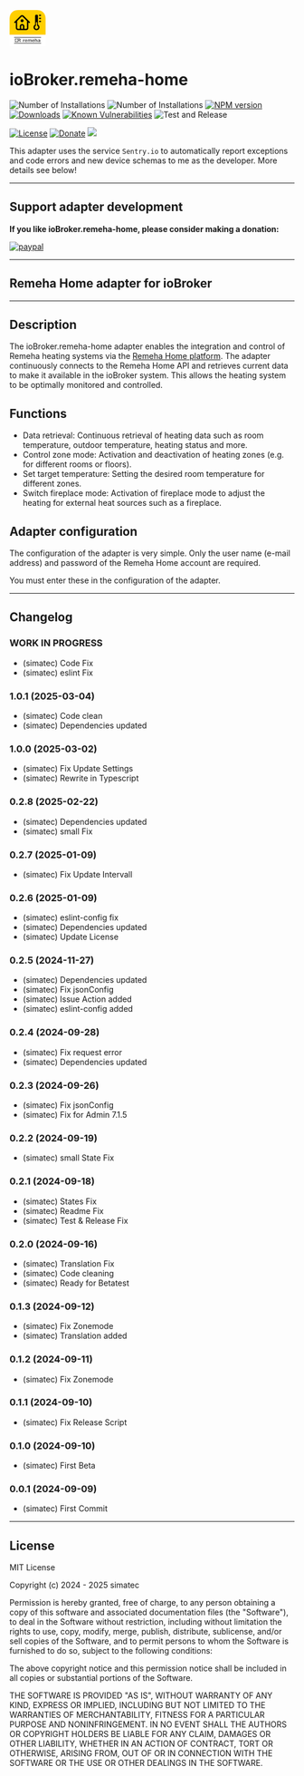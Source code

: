 ![Logo](admin/remeha-home.png)

# ioBroker.remeha-home

![Number of Installations](http://iobroker.live/badges/remeha-home-installed.svg)
![Number of Installations](http://iobroker.live/badges/remeha-home-stable.svg)
[![NPM version](http://img.shields.io/npm/v/iobroker.remeha-home.svg)](https://www.npmjs.com/package/iobroker.remeha-home)
[![Downloads](https://img.shields.io/npm/dm/iobroker.remeha-home.svg)](https://www.npmjs.com/package/iobroker.remeha-home)
[![Known Vulnerabilities](https://snyk.io/test/github/simatec/ioBroker.remeha-home/badge.svg)](https://snyk.io/test/github/simatec/ioBroker.remeha-home)
![Test and Release](https://github.com/simatec/ioBroker.remeha-home/workflows/Test%20and%20Release/badge.svg)

[![License](https://img.shields.io/github/license/simatec/ioBroker.remeha-home?style=flat)](https://github.com/simatec/ioBroker.remeha-home/blob/master/LICENSE)
[![Donate](https://img.shields.io/badge/paypal-donate%20|%20spenden-blue.svg)](https://paypal.me/mk1676)
[![](https://img.shields.io/static/v1?label=Sponsor&message=%E2%9D%A4&logo=GitHub&color=%23fe8e86)](https://github.com/sponsors/simatec)

This adapter uses the service `Sentry.io` to automatically report exceptions and code errors and new device schemas to me as the developer. More details see below!

---

## Support adapter development

**If you like ioBroker.remeha-home, please consider making a donation:**

[![paypal](https://www.paypalobjects.com/en_US/DK/i/btn/btn_donateCC_LG.gif)](https://paypal.me/mk1676)

---

## Remeha Home adapter for ioBroker


---

## Description

The ioBroker.remeha-home adapter enables the integration and control of Remeha heating systems via the [Remeha Home platform](https://www.remeha.de/produkte/speicher-und-zubehoer/regelungen/home-app). The adapter continuously connects to the Remeha Home API and retrieves current data to make it available in the ioBroker system. This allows the heating system to be optimally monitored and controlled.


## Functions

* Data retrieval: Continuous retrieval of heating data such as room temperature, outdoor temperature, heating status and more.
* Control zone mode: Activation and deactivation of heating zones (e.g. for different rooms or floors).
* Set target temperature: Setting the desired room temperature for different zones.
* Switch fireplace mode: Activation of fireplace mode to adjust the heating for external heat sources such as a fireplace.


## Adapter configuration

The configuration of the adapter is very simple.
Only the user name (e-mail address) and password of the Remeha Home account are required.

You must enter these in the configuration of the adapter.

---

## Changelog
<!-- ### **WORK IN PROGRESS** -->
### **WORK IN PROGRESS**
* (simatec) Code Fix
* (simatec) eslint Fix

### 1.0.1 (2025-03-04)
* (simatec) Code clean
* (simatec) Dependencies updated

### 1.0.0 (2025-03-02)
* (simatec) Fix Update Settings
* (simatec) Rewrite in Typescript

### 0.2.8 (2025-02-22)
* (simatec) Dependencies updated
* (simatec) small Fix

### 0.2.7 (2025-01-09)
* (simatec) Fix Update Intervall

### 0.2.6 (2025-01-09)
* (simatec) eslint-config fix
* (simatec) Dependencies updated
* (simatec) Update License

### 0.2.5 (2024-11-27)
* (simatec) Dependencies updated
* (simatec) Fix jsonConfig
* (simatec) Issue Action added
* (simatec) eslint-config added

### 0.2.4 (2024-09-28)
* (simatec) Fix request error
* (simatec) Dependencies updated

### 0.2.3 (2024-09-26)
* (simatec) Fix jsonConfig
* (simatec) Fix for Admin 7.1.5

### 0.2.2 (2024-09-19)
* (simatec) small State Fix

### 0.2.1 (2024-09-18)
* (simatec) States Fix
* (simatec) Readme Fix
* (simatec) Test & Release Fix

### 0.2.0 (2024-09-16)
* (simatec) Translation Fix
* (simatec) Code cleaning
* (simatec) Ready for Betatest

### 0.1.3 (2024-09-12)
* (simatec) Fix Zonemode
* (simatec) Translation added

### 0.1.2 (2024-09-11)
* (simatec) Fix Zonemode

### 0.1.1 (2024-09-10)
* (simatec) Fix Release Script

### 0.1.0 (2024-09-10)
* (simatec) First Beta

### 0.0.1 (2024-09-09)
* (simatec) First Commit
---

## License

MIT License

Copyright (c) 2024 - 2025 simatec

Permission is hereby granted, free of charge, to any person obtaining a copy
of this software and associated documentation files (the "Software"), to deal
in the Software without restriction, including without limitation the rights
to use, copy, modify, merge, publish, distribute, sublicense, and/or sell
copies of the Software, and to permit persons to whom the Software is
furnished to do so, subject to the following conditions:

The above copyright notice and this permission notice shall be included in all
copies or substantial portions of the Software.

THE SOFTWARE IS PROVIDED "AS IS", WITHOUT WARRANTY OF ANY KIND, EXPRESS OR
IMPLIED, INCLUDING BUT NOT LIMITED TO THE WARRANTIES OF MERCHANTABILITY,
FITNESS FOR A PARTICULAR PURPOSE AND NONINFRINGEMENT. IN NO EVENT SHALL THE
AUTHORS OR COPYRIGHT HOLDERS BE LIABLE FOR ANY CLAIM, DAMAGES OR OTHER
LIABILITY, WHETHER IN AN ACTION OF CONTRACT, TORT OR OTHERWISE, ARISING FROM,
OUT OF OR IN CONNECTION WITH THE SOFTWARE OR THE USE OR OTHER DEALINGS IN THE
SOFTWARE.
